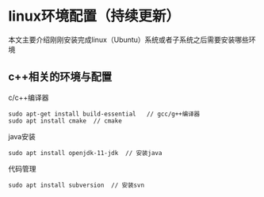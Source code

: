 # **linux环境配置（持续更新）**

本文主要介绍刚刚安装完成linux（Ubuntu）系统或者子系统之后需要安装哪些环境

## **c++相关的环境与配置**

c/c++编译器
```
sudo apt-get install build-essential   // gcc/g++编译器
sudo apt install cmake  // cmake

```
java安装
```
sudo apt install openjdk-11-jdk  // 安装java
```


代码管理
```
sudo apt install subversion  // 安装svn
```

